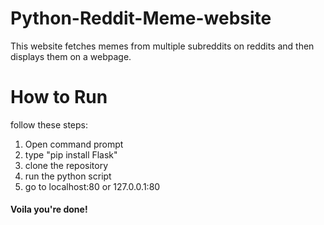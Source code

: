 # Python-Reddit-Meme-website

This website fetches memes from multiple subreddits on reddits and then displays them on a webpage.

# How to Run

follow these steps:
1. Open command prompt
2. type "pip install Flask"
3. clone the repository
4. run the python script
5. go to localhost:80 or 127.0.0.1:80

#### Voila you're done!
